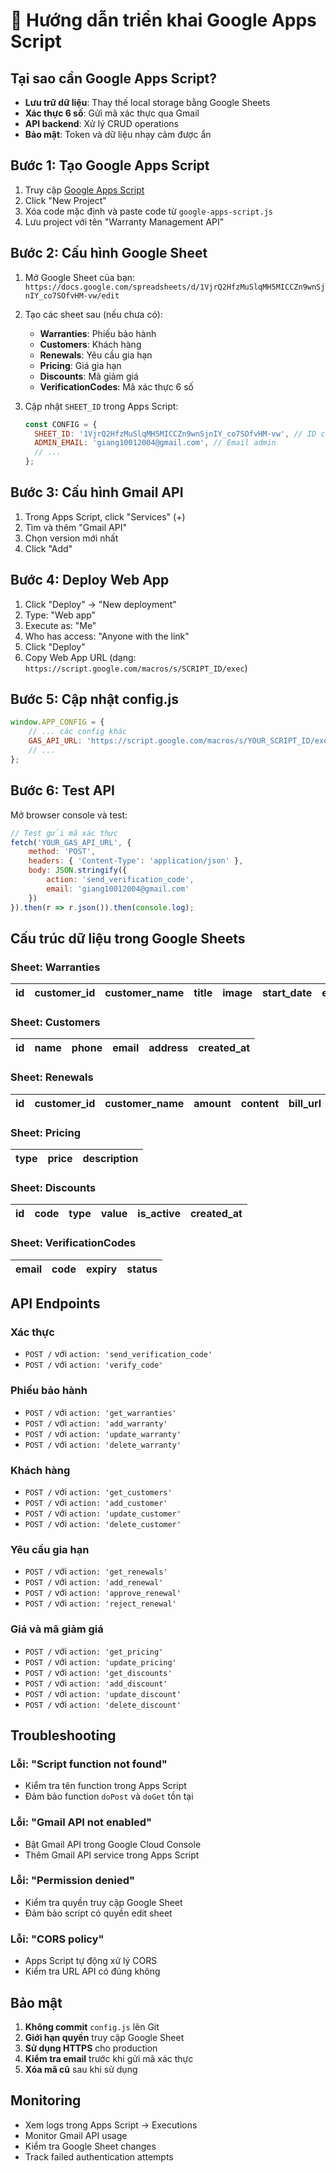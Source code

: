 # 🚀 Hướng dẫn triển khai Google Apps Script

## Tại sao cần Google Apps Script?

- **Lưu trữ dữ liệu**: Thay thế local storage bằng Google Sheets
- **Xác thực 6 số**: Gửi mã xác thực qua Gmail
- **API backend**: Xử lý CRUD operations
- **Bảo mật**: Token và dữ liệu nhạy cảm được ẩn

## Bước 1: Tạo Google Apps Script

1. Truy cập [Google Apps Script](https://script.google.com/)
2. Click "New Project"
3. Xóa code mặc định và paste code từ `google-apps-script.js`
4. Lưu project với tên "Warranty Management API"

## Bước 2: Cấu hình Google Sheet

1. Mở Google Sheet của bạn: `https://docs.google.com/spreadsheets/d/1VjrQ2HfzMuSlqMH5MICCZn9wnSjnIY_co7SOfvHM-vw/edit`
2. Tạo các sheet sau (nếu chưa có):
   - **Warranties**: Phiếu bảo hành
   - **Customers**: Khách hàng  
   - **Renewals**: Yêu cầu gia hạn
   - **Pricing**: Giá gia hạn
   - **Discounts**: Mã giảm giá
   - **VerificationCodes**: Mã xác thực 6 số

3. Cập nhật `SHEET_ID` trong Apps Script:
   ```javascript
   const CONFIG = {
     SHEET_ID: '1VjrQ2HfzMuSlqMH5MICCZn9wnSjnIY_co7SOfvHM-vw', // ID của sheet bạn
     ADMIN_EMAIL: 'giang10012004@gmail.com', // Email admin
     // ...
   };
   ```

## Bước 3: Cấu hình Gmail API

1. Trong Apps Script, click "Services" (+)
2. Tìm và thêm "Gmail API"
3. Chọn version mới nhất
4. Click "Add"

## Bước 4: Deploy Web App

1. Click "Deploy" → "New deployment"
2. Type: "Web app"
3. Execute as: "Me"
4. Who has access: "Anyone with the link"
5. Click "Deploy"
6. Copy Web App URL (dạng: `https://script.google.com/macros/s/SCRIPT_ID/exec`)

## Bước 5: Cập nhật config.js

```javascript
window.APP_CONFIG = {
    // ... các config khác
    GAS_API_URL: 'https://script.google.com/macros/s/YOUR_SCRIPT_ID/exec',
    // ...
};
```

## Bước 6: Test API

Mở browser console và test:

```javascript
// Test gửi mã xác thực
fetch('YOUR_GAS_API_URL', {
    method: 'POST',
    headers: { 'Content-Type': 'application/json' },
    body: JSON.stringify({
        action: 'send_verification_code',
        email: 'giang10012004@gmail.com'
    })
}).then(r => r.json()).then(console.log);
```

## Cấu trúc dữ liệu trong Google Sheets

### Sheet: Warranties
| id | customer_id | customer_name | title | image | start_date | end_date | created_at |
|----|-------------|---------------|-------|-------|------------|----------|------------|

### Sheet: Customers  
| id | name | phone | email | address | created_at |
|----|------|-------|-------|---------|------------|

### Sheet: Renewals
| id | customer_id | customer_name | amount | content | bill_url | status | created_at |
|----|-------------|---------------|--------|---------|----------|--------|------------|

### Sheet: Pricing
| type | price | description |
|------|-------|-------------|

### Sheet: Discounts
| id | code | type | value | is_active | created_at |
|----|------|------|-------|-----------|------------|

### Sheet: VerificationCodes
| email | code | expiry | status |
|-------|------|--------|--------|

## API Endpoints

### Xác thực
- `POST /` với `action: 'send_verification_code'`
- `POST /` với `action: 'verify_code'`

### Phiếu bảo hành
- `POST /` với `action: 'get_warranties'`
- `POST /` với `action: 'add_warranty'`
- `POST /` với `action: 'update_warranty'`
- `POST /` với `action: 'delete_warranty'`

### Khách hàng
- `POST /` với `action: 'get_customers'`
- `POST /` với `action: 'add_customer'`
- `POST /` với `action: 'update_customer'`
- `POST /` với `action: 'delete_customer'`

### Yêu cầu gia hạn
- `POST /` với `action: 'get_renewals'`
- `POST /` với `action: 'add_renewal'`
- `POST /` với `action: 'approve_renewal'`
- `POST /` với `action: 'reject_renewal'`

### Giá và mã giảm giá
- `POST /` với `action: 'get_pricing'`
- `POST /` với `action: 'update_pricing'`
- `POST /` với `action: 'get_discounts'`
- `POST /` với `action: 'add_discount'`
- `POST /` với `action: 'update_discount'`
- `POST /` với `action: 'delete_discount'`

## Troubleshooting

### Lỗi: "Script function not found"
- Kiểm tra tên function trong Apps Script
- Đảm bảo function `doPost` và `doGet` tồn tại

### Lỗi: "Gmail API not enabled"
- Bật Gmail API trong Google Cloud Console
- Thêm Gmail API service trong Apps Script

### Lỗi: "Permission denied"
- Kiểm tra quyền truy cập Google Sheet
- Đảm bảo script có quyền edit sheet

### Lỗi: "CORS policy"
- Apps Script tự động xử lý CORS
- Kiểm tra URL API có đúng không

## Bảo mật

1. **Không commit** `config.js` lên Git
2. **Giới hạn quyền** truy cập Google Sheet
3. **Sử dụng HTTPS** cho production
4. **Kiểm tra email** trước khi gửi mã xác thực
5. **Xóa mã cũ** sau khi sử dụng

## Monitoring

- Xem logs trong Apps Script → Executions
- Monitor Gmail API usage
- Kiểm tra Google Sheet changes
- Track failed authentication attempts
